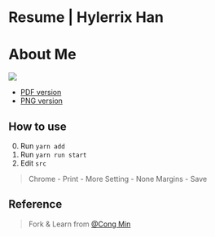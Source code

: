 # Resume | Hylerrix Han

# About Me

![](http://qiniu.ningo.cloud/resume.png)

* [PDF version](http://qiniu.ningo.cloud/resume.pdf)
* [PNG version](http://qiniu.ningo.cloud/resume.png)

## How to use

0. Run `yarn add`
2. Run `yarn run start`
1. Edit `src`

> Chrome - Print - More Setting - None Margins - Save

## Reference

> Fork & Learn from [@Cong Min](https://congm.in)
